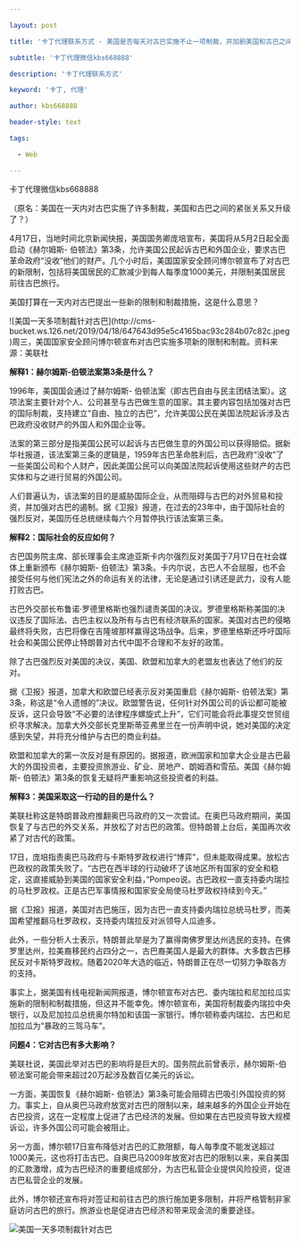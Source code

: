 ---
layout: post
title: '卡丁代理联系方式 - 美国是否每天对古巴实施不止一项制裁，并加剧美国和古巴之间的紧张关系？'
subtitle: '卡丁代理微信kbs668888'
description: '卡丁代理联系方式'
keyword: '卡丁, 代理'
author: kbs668888
header-style: text
tags:
  - Web
---
卡丁代理微信kbs668888

（原名：美国在一天内对古巴实施了许多制裁，美国和古巴之间的紧张关系又升级了？）

4月17日，当地时间北京新闻快报，美国国务卿庞培宣布，美国将从5月2日起全面启动《赫尔姆斯-
伯顿法》第3条，允许美国公民起诉古巴和外国企业，要求古巴革命政府“没收”他们的财产。几个小时后，美国国家安全顾问博尔顿宣布了对古巴的新限制，包括将美国居民的汇款减少到每人每季度1000美元，并限制美国居民前往古巴旅行。

美国打算在一天内对古巴提出一些新的限制和制裁措施，这是什么意思？

![美国一天多项制裁针对古巴](http://cms-
bucket.ws.126.net/2019/04/18/647643d95e5c4165bac93c284b07c82c.jpeg)周三，美国国家安全顾问博尔顿宣布对古巴实施多项新的限制和制裁。资料来源：美联社

 **解释1：赫尔姆斯-伯顿法案第3条是什么？**

1996年，美国国会通过了赫尔姆斯-
伯顿法案（即古巴自由与民主团结法案）。这项法案主要针对个人、公司甚至与古巴做生意的国家。其主要内容包括加强对古巴的国际制裁，支持建立“自由、独立的古巴”，允许美国公民在美国法院起诉涉及古巴政府没收财产的外国人和外国企业等。

法案的第三部分是指美国公民可以起诉与古巴做生意的外国公司以获得赔偿。据新华社报道，该法案第三条的逻辑是，1959年古巴革命胜利后，古巴政府“没收”了一些美国公司和个人财产，因此美国公民可以向美国法院起诉使用这些财产的古巴实体和与之进行贸易的外国公司。

人们普遍认为，该法案的目的是威胁国际企业，从而阻碍与古巴的对外贸易和投资，并加强对古巴的遏制。据《卫报》报道，在过去的23年中，由于国际社会的强烈反对，美国历任总统继续每六个月暂停执行该法案第三条。

 **解释2：国际社会的反应如何？**

古巴国务院主席、部长理事会主席迪亚斯卡内尔强烈反对美国于7月17日在社会媒体上重新颁布《赫尔姆斯-
伯顿法》第3条。卡内尔说，古巴人不会屈服，也不会接受任何与他们宪法之外的命运有关的法律，无论是通过引诱还是武力，没有人能打败古巴。

古巴外交部长布鲁诺·罗德里格斯也强烈谴责美国的决议。罗德里格斯称美国的决议违反了国际法、古巴主权以及所有与古巴有经济联系的国家。美国对古巴的侵略最终将失败，古巴将像在吉隆坡那样赢得这场战争。后来，罗德里格斯还呼吁国际社会和美国公民停止特朗普对古代中国不合理和不友好的政策。

除了古巴强烈反对美国的决议，美国、欧盟和加拿大的老盟友也表达了他们的反对。

据《卫报》报道，加拿大和欧盟已经表示反对美国重启《赫尔姆斯-
伯顿法案》第3条，称这是“令人遗憾的”决议。欧盟警告说，任何针对外国公司的诉讼都可能被反诉，这只会导致“不必要的法律程序螺旋式上升”，它们可能会将此事提交世贸组织寻求解决。加拿大外交部长克里斯蒂亚弗里兰在一份声明中说，她对美国的决定感到失望，并将充分维护与古巴的商业利益。

欧盟和加拿大的第一次反对是有原因的。据报道，欧洲国家和加拿大企业是古巴最大的外国投资者，主要投资旅游业、矿业、房地产、朗姆酒和雪茄。美国《赫尔姆斯-
伯顿法》第3条的恢复无疑将严重影响这些投资者的利益。

 **解释3：美国采取这一行动的目的是什么？**

美联社称这是特朗普政府推翻奥巴马政府的又一次尝试。在奥巴马政府期间，美国恢复了与古巴的外交关系，并放松了对古巴的政策。但特朗普上台后，美国再次收紧了对古代的政策。

17日，庞培指责奥巴马政府与卡斯特罗政权进行“博弈”，但未能取得成果。放松古巴政权的政策失败了。“古巴在西半球的行动破坏了该地区所有国家的安全和稳定，这直接威胁到美国的国家安全利益，”Pompeo说。古巴政权一直支持委内瑞拉的马杜罗政权。正是古巴军事情报和国家安全局使马杜罗政权持续到今天。”

据《卫报》报道，美国对古巴施压，因为古巴一直支持委内瑞拉总统马杜罗，而美国希望推翻马杜罗政权，支持委内瑞拉反对派领导人瓜迪多。

此外，一些分析人士表示，特朗普此举是为了赢得南佛罗里达州选民的支持。在佛罗里达州，拉美裔移民约占四分之一，古巴裔美国人是最大的群体。大多数古巴移民反对卡斯特罗政权。随着2020年大选的临近，特朗普正在尽一切努力争取各方的支持。

事实上，据美国有线电视新闻网报道，博尔顿宣布对古巴、委内瑞拉和尼加拉瓜实施新的限制和制裁措施，但这并不能幸免。博尔顿宣布，美国将制裁委内瑞拉中央银行，以及尼加拉瓜总统奥尔特加和该国一家银行。博尔顿称委内瑞拉、古巴和尼加拉瓜为“暴政的三驾马车”。

 **问题4：它对古巴有多大影响？**

美联社说，美国此举对古巴的影响将是巨大的。国务院此前曾表示，赫尔姆斯-伯顿法案可能会带来超过20万起涉及数百亿美元的诉讼。

一方面，美国恢复《赫尔姆斯-
伯顿法》第3条可能会阻碍古巴吸引外国投资的努力。事实上，自从奥巴马政府放宽对古巴的限制以来，越来越多的外国企业开始在古巴投资，这在一定程度上促进了古巴经济的发展。但如果在古巴投资导致大规模诉讼，许多外国公司可能会被阻止。

另一方面，博尔顿17日宣布降低对古巴的汇款限额，每人每季度不能发送超过1000美元，这也将打击古巴。自奥巴马2009年放宽对古巴的限制以来，来自美国的汇款激增，成为古巴经济的重要组成部分，为古巴私营企业提供风险投资，促进古巴私营企业的发展。

此外，博尔顿还宣布将对签证和前往古巴的旅行施加更多限制，并将严格管制非家庭访问古巴的旅行。旅游业也是促进古巴经济和带来现金流的重要途径。

![美国一天多项制裁针对古巴](http://dingyue.ws.126.net/5l46rCBlQnzO40IAW9AIz=GAlNVwA5YHW13Ac0j=9po411555571577785compressflag.png)  

